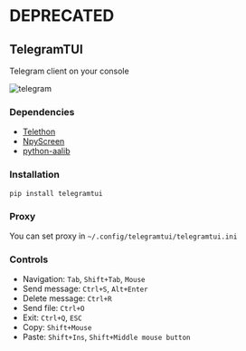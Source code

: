 # DEPRECATED
## TelegramTUI
Telegram client on your console

![telegram](https://user-images.githubusercontent.com/18473198/37569384-a4d32e70-2af2-11e8-948c-5a177b384657.png)

### Dependencies
* [Telethon](https://github.com/LonamiWebs/Telethon)
* [NpyScreen](https://github.com/bad-day/npyscreen)
* [python-aalib](http://jwilk.net/software/python-aalib)

### Installation
```pip install telegramtui```

### Proxy
You can set proxy in ```~/.config/telegramtui/telegramtui.ini```

### Controls
* Navigation: `Tab`, `Shift+Tab`, `Mouse`
* Send message: `Ctrl+S`, `Alt+Enter`  
* Delete message: `Ctrl+R`
* Send file: `Ctrl+O`
* Exit: `Ctrl+Q`, `ESC`  
* Copy: `Shift+Mouse`
* Paste: `Shift+Ins`, `Shift+Middle mouse button`
